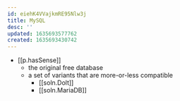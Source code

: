 ```yaml
---
id: eiehK4VVajkmRE95Nlw3j
title: MySQL
desc: ''
updated: 1635693577762
created: 1635693430742
---
```




- [[p.hasSense]] 
  - the original free database
  - a set of variants that are more-or-less compatible
    - [[soln.Dolt]]
    - [[soln.MariaDB]]
